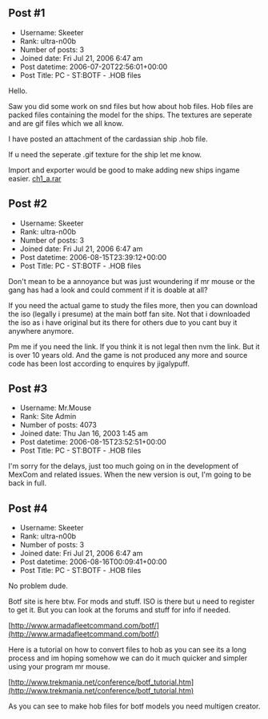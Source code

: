 ## Post #1
- Username: Skeeter
- Rank: ultra-n00b
- Number of posts: 3
- Joined date: Fri Jul 21, 2006 6:47 am
- Post datetime: 2006-07-20T22:56:01+00:00
- Post Title: PC - ST:BOTF -  .HOB files

Hello.

Saw you did some work on snd files but how about hob files.  Hob files are packed files containing the model for the ships.  The textures are seperate and are gif files which we all know.

I have posted an attachment of the cardassian ship .hob file.

If u need the seperate .gif texture for the ship let me know.

Import and exporter would be good to make adding new ships ingame easier.
[ch1_a.rar](https://xentaxbackup.github.io/file/778_ch1_a.rar)
## Post #2
- Username: Skeeter
- Rank: ultra-n00b
- Number of posts: 3
- Joined date: Fri Jul 21, 2006 6:47 am
- Post datetime: 2006-08-15T23:39:12+00:00
- Post Title: PC - ST:BOTF -  .HOB files

Don't mean to be a annoyance but was just woundering if mr mouse or the gang has had a look and could comment if it is doable at all?

If you need the actual game to study the files more, then you can download the iso (legally i presume) at the main botf fan site.  Not that i downloaded the iso as i have original but its there for others due to you cant buy it anywhere anymore.

Pm me if you need the link.  If you think it is not legal then nvm the link.  But it is over 10 years old.  And the game is not produced any more and source code has been lost according to enquires by jigalypuff.
## Post #3
- Username: Mr.Mouse
- Rank: Site Admin
- Number of posts: 4073
- Joined date: Thu Jan 16, 2003 1:45 am
- Post datetime: 2006-08-15T23:52:51+00:00
- Post Title: PC - ST:BOTF -  .HOB files

I'm sorry for the delays, just too much going on in the development of MexCom and related issues. When the new version is out, I'm going to be back in full.
## Post #4
- Username: Skeeter
- Rank: ultra-n00b
- Number of posts: 3
- Joined date: Fri Jul 21, 2006 6:47 am
- Post datetime: 2006-08-16T00:09:41+00:00
- Post Title: PC - ST:BOTF -  .HOB files

No problem dude. 

Botf site is here btw.  For mods and stuff.  ISO is there but u need to register to get it. But you can look at the forums and stuff for info if needed.

[http://www.armadafleetcommand.com/botf/](http://www.armadafleetcommand.com/botf/)

Here is a tutorial on how to convert files to hob as you can see its a long process and im hoping somehow we can do it much quicker and simpler using your program mr mouse.

[http://www.trekmania.net/conference/botf_tutorial.htm](http://www.trekmania.net/conference/botf_tutorial.htm)

As you can see to make hob files for botf models you need multigen creator.
